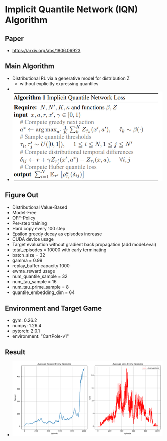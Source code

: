 # Implicit Quantile Network (IQN) Algorithm
## Paper
* https://arxiv.org/abs/1806.06923
## Main Algorithm
* Distributional RL via a generative model for distribution Z
  * without explicitly expressing quantiles
* 
* ![IQN-Algorithm](35_IQN.png)
## Figure Out
* Distributional Value-Based
* Model-Free
* OFF-Policy
* Per-step training
* Hard copy every 100 step
* Epsilon greedy decay as episodes increase
* CUDA device usage
* Target evaluation without gradient back propagation (add model.eval)
* total_episodes = 10000 with early terminating
* batch_size = 32
* gamma      = 0.99
* replay_buffer capacity 1000
* ewma_reward usage
* num_quantile_sample = 32
* num_tau_sample = 16
* num_tau_prime_sample = 8
* quantile_embedding_dim = 64
## Environment and Target Game
* gym: 0.26.2
* numpy: 1.26.4 
* pytorch: 2.0.1 
* environment: "CartPole-v1"
## Result
* ![IQN](IQN_plot-whole.png)
